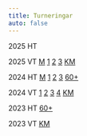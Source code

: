 ```yaml
---
title: Turneringar
auto: false
---
```


<!-- 2025 Sommar RIO
[A](https://christernilsson.github.io/2025/013-FloatingBerger/?TITLE=2025+RIO+A&GAMES=1&ROUNDS=9&SORT=0&ONE=1&BALANCE=1&p=1771+Onni+Aikio&p=1607+Helge+Bergstr%C3%B6m&p=1542+Jonas+H%C3%B6k&p=1679+Lars+Johansson&p=1600+Per+Eriksson&p=1631+Christer+Nilsson&p=1699+Per+Hamnstr%C3%B6m&p=1504+Thomas+Paulin&p=1706+Abbas+Razavi&p=1582+Jouko+Liistamo&r1=101x1&r2=0r010&r3=10011&r4=01001&r5=01111&r6=rx0r1&r7=11100&r8=xx011&r9=0rxx0)
[B](https://christernilsson.github.io/2025/013-FloatingBerger/?TITLE=RIO+2025+B&GAMES=2&ROUNDS=9&SORT=0&ONE=1&BALANCE=0&p=1504+Thomas+Paulin&p=1773+Per+Eriksson&p=1676+Onni+Aikio&p=1600+Roland+Eriksson&p=1598+Helge+Bergstr%C3%B6m&p=1666+Abbas+Razavi&p=1621+Jouko+Liistamo&p=1570+Per+Hamnstr%C3%B6m&p=1700+Christer+Nilsson&r1=011x&r2=r00x&r15=xx0x&r16=xx1x) -->


2025 HT

2025 VT
[M](https://member.schack.se/ShowTournamentServlet?id=15529)
[1](https://member.schack.se/ShowTournamentServlet?id=15530)
[2](https://member.schack.se/ShowTournamentServlet?id=15531)
[3](https://member.schack.se/ShowTournamentServlet?id=15532)
[KM](https://s1.chess-results.com/tnrWZ.aspx?lan=6&art=4&SNode=S0&tno=1091485)

2024 HT
[M](https://member.schack.se/ShowTournamentServlet?id=14507)
[1](https://member.schack.se/ShowTournamentServlet?id=14508)
[2](https://member.schack.se/ShowTournamentServlet?id=14509)
[3](https://member.schack.se/ShowTournamentServlet?id=14510)
[60+](https://s3.chess-results.com/tnrWZ.aspx?lan=1&art=4&SNode=S0&tno=990477)

2024 VT
[1](https://member.schack.se/ShowTournamentServlet?id=13627)
[2](https://member.schack.se/ShowTournamentServlet?id=13628)
[3](https://member.schack.se/ShowTournamentServlet?id=13631)
[4](https://member.schack.se/ShowTournamentServlet?id=13633)
[KM](https://s3.chess-results.com/tnrWZ.aspx?lan=1&art=4&SNode=S0&tno=875945)

2023 HT 
[60+](https://s3.chess-results.com/tnrWZ.aspx?lan=1&art=4&SNode=S0&tno=803845)

2023 VT 
[KM](https://s3.chess-results.com/tnrWZ.aspx?lan=1&art=4&SNode=S0&tno=716691)

